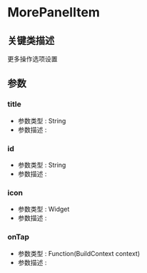 # MorePanelItem

## 关键类描述

更多操作选项设置

## 参数

### title

* 参数类型 : String
* 参数描述 :&#x20;

### id

* 参数类型 : String
* 参数描述 :&#x20;

### icon

* 参数类型 : Widget
* 参数描述 :&#x20;

### onTap

* 参数类型 :  Function(BuildContext context)
* 参数描述 :&#x20;
